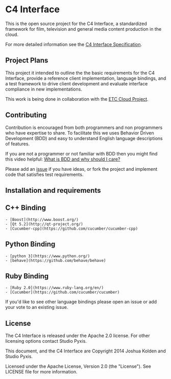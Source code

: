 # C4 Interface

This is the open source project for the C4 Interface, a standardized framework for film, television and general media content production in the cloud.

For more detailed information see the [C4 Interface Specification](https://github.com/JoshuaKolden/C4/blob/master/docs/spec.md).

## Project Plans

This project it intended to outline the the basic requirements for the C4 Interface, provide a reference client implementation, language bindings, and a test framework to drive client development and evaluate interface compliance in new implementations.

This work is being done in collaboration with the [ETC Cloud Project](https://wiki.openstack.org/wiki/Milk).

## Contributing

Contribution is encouraged from both programmers and non programmers who have expertise to share.  To facilitate this we uses Behavior Driven Development (BDD) and easy to understand English language descriptions of features.

If you are not a programmer or not familiar with BDD then you might find this video helpful: [What is BDD and why should I care?](http://vimeo.com/72673788)

Please add an [issue](https://github.com/JoshuaKolden/C4Interface/issues) if you have ideas, or fork the project and implement code that satisfies test requirements.

## Installation and requirements

## C++ Binding
    
    - [Boost](http://www.boost.org/)
    - [Qt 5.2](http://qt-project.org/)
    - [Cucumber-cpp](https://github.com/cucumber/cucumber-cpp)
    
## Python Binding

    - [python 3](https://www.python.org/)
    - [behave](https://github.com/behave/behave)

## Ruby Binding

    - [Ruby 2.0](https://www.ruby-lang.org/en/)
    - [Cucumber](https://github.com/cucumber/cucumber)

If you'd like to see other language bindings please open an issue or add your vote to an existing issue.

## License

The C4 Interface is released under the Apache 2.0 license.  For other licensing options contact Studio Pyxis.

This document, and the C4 Interface are Copyright 2014 Joshua Kolden and Studio Pyxis.

Licensed under the Apache License, Version 2.0 (the "License").  See LICENSE file for more information.
